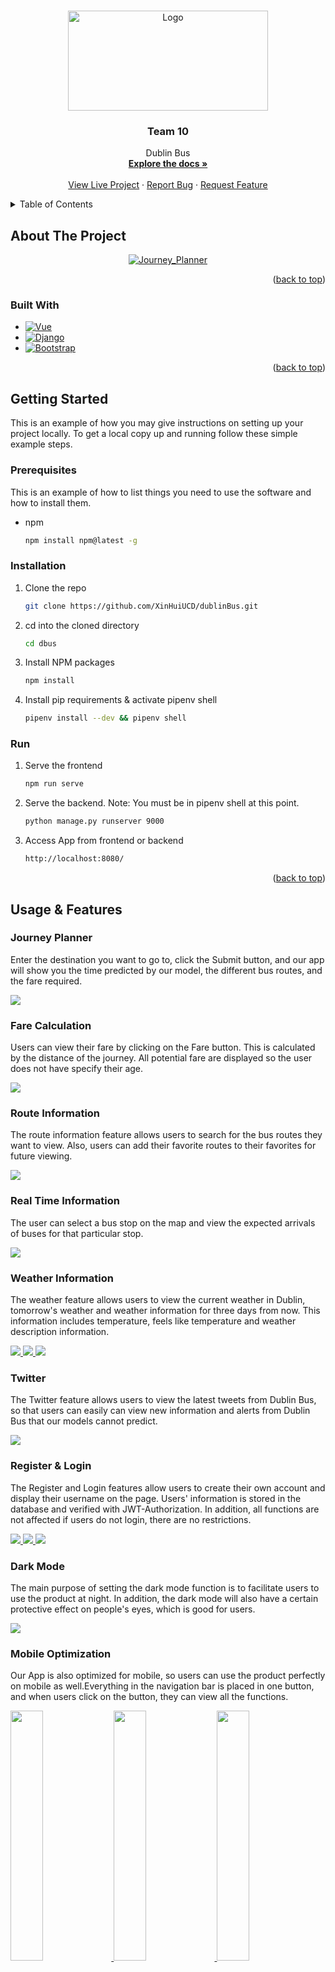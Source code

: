<!-- Improved compatibility of back to top link: See: https://github.com/othneildrew/Best-README-Template/pull/73 -->
<a name="readme-top"></a>
<!--
*** Thanks for checking out the Best-README-Template. If you have a suggestion
*** that would make this better, please fork the repo and create a pull request
*** or simply open an issue with the tag "enhancement".
*** Don't forget to give the project a star!
*** Thanks again! Now go create something AMAZING! :D
-->



<!-- PROJECT SHIELDS -->
<!--
*** I'm using markdown "reference style" links for readability.
*** Reference links are enclosed in brackets [ ] instead of parentheses ( ).
*** See the bottom of this document for the declaration of the reference variables
*** for contributors-url, forks-url, etc. This is an optional, concise syntax you may use.
*** https://www.markdownguide.org/basic-syntax/#reference-style-links
-->


<!-- PROJECT LOGO -->

<br />
<div align="center">
  <a href="https://github.com/XinHuiUCD/dublinBus">
    <img src="https://github.com/XinHuiUCD/dublinBus/blob/main/dbus/src/assets/Dublin-Bus-logo.png" alt="Logo" width="320" height="160">
  </a>

<h3 align="center">Team 10</h3>

  <p align="center">
    Dublin Bus
    <br />
    <a href="https://github.com/othneildrew/Best-README-Template"><strong>Explore the docs »</strong></a>
    <br />
    <br />
    <a href="http://ipa-011.ucd.ie/">View Live Project</a>
    ·
    <a href="https://github.com/XinHuiUCD/dublinBus/issues">Report Bug</a>
    ·
    <a href="https://github.com/XinHuiUCD/dublinBus/issues">Request Feature</a>
  </p>
</div>



<!-- TABLE OF CONTENTS -->
<details>
  <summary>Table of Contents</summary>
  <ol>
    <li>
      <a href="#about-the-project">About The Project</a>
      <ul>
        <li><a href="#built-with">Built With</a></li>
      </ul>
    </li>
    <li>
      <a href="#getting-started">Getting Started</a>
      <ul>
        <li><a href="#prerequisites">Prerequisites</a></li>
        <li><a href="#installation">Installation</a></li>
      </ul>
    </li>
    <li><a href="#usage">Usage</a></li>
    <li><a href="#roadmap">Roadmap</a></li>
    <li><a href="#contributing">Contributing</a></li>
    <li><a href="#license">License</a></li>
    <li><a href="#contact">Contact</a></li>
    <li><a href="#acknowledgments">Acknowledgments</a></li>
  </ol>
</details>



<!-- ABOUT THE PROJECT -->
## About The Project
<div align="center">
  <a href="https://github.com/XinHuiUCD/dublinBus">
    <img src="https://github.com/XinHuiUCD/dublinBus/blob/main/README_imgs/Journey_Planner.gif" alt="Journey_Planner">
  </a>
</div>

<p align="right">(<a href="#readme-top">back to top</a>)</p>



### Built With

* [![Vue][Vue.js]][Vue-url]
* [![Django][Django.com]][Django-url]
* [![Bootstrap][Bootstrap.com]][Bootstrap-url]

<p align="right">(<a href="#readme-top">back to top</a>)</p>



<!-- GETTING STARTED -->
## Getting Started

This is an example of how you may give instructions on setting up your project locally.
To get a local copy up and running follow these simple example steps.

### Prerequisites

This is an example of how to list things you need to use the software and how to install them.
* npm
  ```sh
  npm install npm@latest -g
  ```

### Installation

1. Clone the repo
   ```sh
   git clone https://github.com/XinHuiUCD/dublinBus.git
   ```
2. cd into the cloned directory
   ```sh
   cd dbus
   ```
3. Install NPM packages
   ```sh
   npm install
   ```
4. Install pip requirements & activate pipenv shell
   ```sh
   pipenv install --dev && pipenv shell
   ```

### Run
1. Serve the frontend
   ```sh
   npm run serve
   ```
2. Serve the backend. Note: You must be in pipenv shell at this point.
   ```sh
   python manage.py runserver 9000
   ```
3. Access App from frontend or backend
   ```sh
   http://localhost:8080/
   ```
   
<p align="right">(<a href="#readme-top">back to top</a>)</p>



<!-- USAGE EXAMPLES -->
## Usage & Features

### Journey Planner
<div>
  <p>Enter the destination you want to go to, click the Submit button, and our app will show you the time predicted by our model, the different bus routes, and the fare required.</p>
  <a href="https://github.com/XinHuiUCD/dublinBus">
    <img src="https://github.com/XinHuiUCD/dublinBus/blob/main/README_imgs/Journey_Planner.png">
  </a>
</div>

### Fare Calculation
<div>
  <p>Users can view their fare by clicking on the Fare button. This is calculated by the distance of the journey. All potential fare are displayed so the user does not have specify their age. </p>
  <a href="https://github.com/XinHuiUCD/dublinBus">
    <img src="https://github.com/XinHuiUCD/dublinBus/blob/main/README_imgs/fare_calculation.png">
  </a>
</div>

### Route Information
<div>
  <p>The route information feature allows users to search for the bus routes they want to view. Also, users can add their favorite routes to their favorites for future viewing.</p>
  <a href="https://github.com/XinHuiUCD/dublinBus">
    <img src="https://github.com/XinHuiUCD/dublinBus/blob/main/README_imgs/Route_Info.png">
  </a>
</div>

### Real Time Information
<div>
  <p>The user can select a bus stop on the map and view the expected arrivals of buses for that particular stop. </p>
  <a href="https://github.com/XinHuiUCD/dublinBus">
    <img src="https://github.com/XinHuiUCD/dublinBus/blob/main/README_imgs/RealtimeInfo.png">
  </a>
</div>

### Weather Information
<div>
  <p>The weather feature allows users to view the current weather in Dublin, tomorrow's weather and weather information for three days from now. This information includes temperature, feels like temperature and weather description information.</p>
    <a href="https://github.com/XinHuiUCD/dublinBus">
      <img src="https://github.com/XinHuiUCD/dublinBus/blob/main/README_imgs/current_weather.png">
      <img src="https://github.com/XinHuiUCD/dublinBus/blob/main/README_imgs/tomorrow_weather.png">
      <img src="https://github.com/XinHuiUCD/dublinBus/blob/main/README_imgs/future_weather.png">
    </a>
</div>

### Twitter
<div>
  <p>The Twitter feature allows users to view the latest tweets from Dublin Bus, so that users can easily can view new information and alerts from Dublin Bus that our models cannot predict.</p>
  <a href="https://github.com/XinHuiUCD/dublinBus">
    <img src="https://github.com/XinHuiUCD/dublinBus/blob/main/README_imgs/Twitter.png">
  </a>
</div>

### Register & Login
<div>
  <p>The Register and Login features allow users to create their own account and display their username on the page. Users' information is stored in the database and verified with JWT-Authorization. In addition, all functions are not affected if users do not login, there are no restrictions.</p>
  <a href="https://github.com/XinHuiUCD/dublinBus">
    <img src="https://github.com/XinHuiUCD/dublinBus/blob/main/README_imgs/Register.png">
    <img src="https://github.com/XinHuiUCD/dublinBus/blob/main/README_imgs/Login.png">
    <img src="https://github.com/XinHuiUCD/dublinBus/blob/main/README_imgs/login_completed.png">
  </a>
</div>

### Dark Mode
<div>
  <p>The main purpose of setting the dark mode function is to facilitate users to use the product at night. In addition, the dark mode will also have a certain protective effect on people's eyes, which is good for users.</p>
  <a href="https://github.com/XinHuiUCD/dublinBus">
    <img src="https://github.com/XinHuiUCD/dublinBus/blob/main/README_imgs/Dark_mode.png">
  </a>
</div>

### Mobile Optimization
<div>
  <p>Our App is also optimized for mobile, so users can use the product perfectly on mobile as well.Everything in the navigation bar is placed in one button, and when users click on the button, they can view all the functions.</p>
  <a href="https://github.com/XinHuiUCD/dublinBus">
    <img src="https://github.com/XinHuiUCD/dublinBus/blob/main/README_imgs/mobile1.png" width="32%">
    <img src="https://github.com/XinHuiUCD/dublinBus/blob/main/README_imgs/mobile2.png" width="32%">
    <img src="https://github.com/XinHuiUCD/dublinBus/blob/main/README_imgs/mobile3.png" width="32%">
  </a>
</div>
<p align="right">(<a href="#readme-top">back to top</a>)</p>



<!-- CONTRIBUTING -->
## Contributing

Contributions are what make the open source community such an amazing place to learn, inspire, and create. Any contributions you make are **greatly appreciated**.

If you have a suggestion that would make this better, please fork the repo and create a pull request. You can also simply open an issue with the tag "enhancement".
Don't forget to give the project a star! Thanks again!

1. Fork the Project
2. Create your Feature Branch (`git checkout -b feature/AmazingFeature`)
3. Commit your Changes (`git commit -m 'Add some AmazingFeature'`)
4. Push to the Branch (`git push origin feature/AmazingFeature`)
5. Open a Pull Request

<p align="right">(<a href="#readme-top">back to top</a>)</p>



<!-- LICENSE 
## License

Distributed under the MIT License. See `LICENSE.txt` for more information.

<p align="right">(<a href="#readme-top">back to top</a>)</p> 
-->



<!-- CONTACT -->
## Contact
[Gus Boothman - Front-end](https://github.com/Gus1616)
<br/>
[Will O’Donohoe - Data Analytic]()
<br/>
[Cheng Zhang - Front-end](https://github.com/20211342)
<br/>
[Xinhui Jiang - Back-end](https://github.com/XinHuiUCD)

Project Link: [https://github.com/XinHuiUCD/dublinBus](https://github.com/XinHuiUCD/dublinBus)

<p align="right">(<a href="#readme-top">back to top</a>)</p>





<!-- MARKDOWN LINKS & IMAGES -->
<!-- https://www.markdownguide.org/basic-syntax/#reference-style-links -->

[Vue.js]: https://img.shields.io/badge/Vue.js-35495E?style=for-the-badge&logo=vuedotjs&logoColor=4FC08D
[Vue-url]: https://vuejs.org/
[Bootstrap.com]: https://img.shields.io/badge/Bootstrap-563D7C?style=for-the-badge&logo=bootstrap&logoColor=white
[Bootstrap-url]: https://getbootstrap.com
[Django.com]: https://img.shields.io/badge/django-%23092E20.svg?style=for-the-badge&logo=django&logoColor=white
[Django-url]: https://www.djangoproject.com

